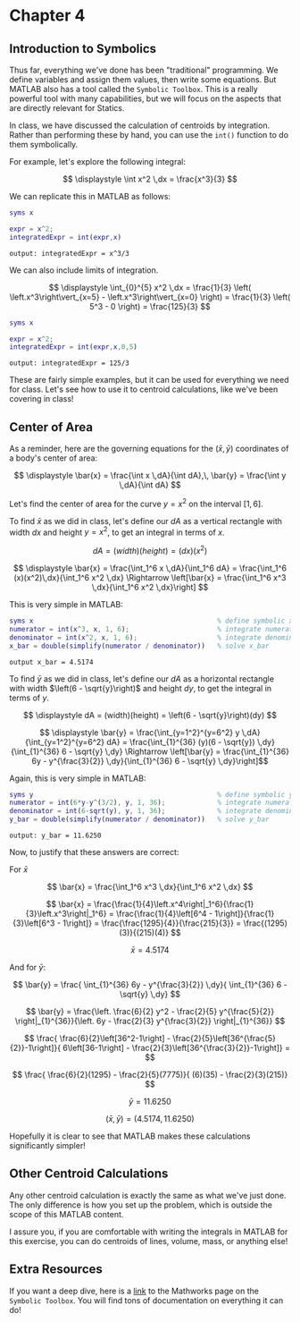 # Chapter 4

## Introduction to Symbolics

Thus far, everything we've done has been "traditional" programming. We define variables and assign them values, then write some equations. But MATLAB also has a tool called the `Symbolic Toolbox`. This is a really powerful tool with many capabilities, but we will focus on the aspects that are directly relevant for Statics.

In class, we have discussed the calculation of centroids by integration. Rather than performing these by hand, you can use the `int()` function to do them symbolically.

For example, let's explore the following integral:

$$
\displaystyle
\int x^2 \,dx = \frac{x^3}{3}
$$

We can replicate this in MATLAB as follows:

```MATLAB
syms x

expr = x^2;
integratedExpr = int(expr,x)
```

`output: integratedExpr = x^3/3`

We can also include limits of integration.

$$
\displaystyle
\int_{0}^{5} x^2 \,dx =
\frac{1}{3}
\left(
    \left.x^3\right\vert_{x=5} - \left.x^3\right\vert_{x=0}
\right) =
\frac{1}{3}
\left(
    5^3 - 0
\right) =
\frac{125}{3}
$$

```MATLAB
syms x

expr = x^2;
integratedExpr = int(expr,x,0,5)
```

`output: integratedExpr = 125/3`

These are fairly simple examples, but it can be used for everything we need for class. Let's see how to use it to centroid calculations, like we've been covering in class!

## Center of Area

As a reminder, here are the governing equations for the $(\bar{x},\bar{y})$ coordinates of a body's center of area:

$$
\displaystyle
\bar{x} = \frac{\int x \,dA}{\int dA},\,
\bar{y} = \frac{\int y \,dA}{\int dA}
$$

Let's find the center of area for the curve $y = x^2$ on the interval $\left[1,6\right]$.

To find $\bar{x}$ as we did in class, let's define our $dA$ as a vertical rectangle with width $dx$ and height $y=x^2$, to get an integral in terms of $x$.

$$
\displaystyle
dA = (width)(height) = (dx)(x^2)
$$

$$
\displaystyle
\bar{x} = \frac{\int_1^6 x \,dA}{\int_1^6 dA} = \frac{\int_1^6 (x)(x^2)\,dx}{\int_1^6 x^2 \,dx} \Rightarrow \left[\bar{x} = \frac{\int_1^6 x^3 \,dx}{\int_1^6 x^2 \,dx}\right]
$$

This is very simple in MATLAB:

```MATLAB
syms x                                              % define symbolic x
numerator = int(x^3, x, 1, 6);                      % integrate numerator
denominator = int(x^2, x, 1, 6);                    % integrate denominator
x_bar = double(simplify(numerator / denominator))   % solve x_bar
```

`output x_bar = 4.5174`

To find $\bar{y}$ as we did in class, let's define our $dA$ as a horizontal rectangle with width $\left(6 - \sqrt{y}\right)$ and height $dy$, to get the integral in terms of $y$.

$$
\displaystyle
dA = (width)(height) = \left(6 - \sqrt{y}\right)(dy)
$$

$$
\displaystyle
\bar{y} = \frac{\int_{y=1^2}^{y=6^2} y \,dA}{\int_{y=1^2}^{y=6^2} dA} = \frac{\int_{1}^{36} (y)(6 - \sqrt{y}) \,dy}{\int_{1}^{36} 6 - \sqrt{y} \,dy}
\Rightarrow \left[\bar{y} = \frac{\int_{1}^{36} 6y - y^{\frac{3}{2}} \,dy}{\int_{1}^{36} 6 - \sqrt{y} \,dy}\right]$$

Again, this is very simple in MATLAB:

```MATLAB
syms y                                              % define symbolic y
numerator = int(6*y-y^(3/2), y, 1, 36);             % integrate numerator
denominator = int(6-sqrt(y), y, 1, 36);             % integrate denominator
y_bar = double(simplify(numerator / denominator))   % solve y_bar
```

`output: y_bar = 11.6250`

Now, to justify that these answers are correct:

For $\bar{x}$

$$
\bar{x} =
\frac{\int_1^6 x^3 \,dx}{\int_1^6 x^2 \,dx}
$$

$$
\bar{x} =
\frac{\frac{1}{4}\left.x^4\right|_1^6}{\frac{1}{3}\left.x^3\right|_1^6} =
\frac{\frac{1}{4}\left[6^4 - 1\right]}{\frac{1}{3}\left[6^3 - 1\right]} =
\frac{\frac{1295}{4}}{\frac{215}{3}} =
\frac{(1295)(3)}{(215)(4)}
$$

$$
\bar{x} =
4.5174
$$

And for $\bar{y}$:

$$
\bar{y} =
\frac{
    \int_{1}^{36} 6y - y^{\frac{3}{2}} \,dy}{
        \int_{1}^{36} 6 - \sqrt{y} \,dy}
$$

$$
\bar{y} =
\frac{\left. \frac{6}{2} y^2 - \frac{2}{5} y^{\frac{5}{2}} \right|_{1}^{36}}{\left. 6y - \frac{2}{3} y^{\frac{3}{2}} \right|_{1}^{36}}
$$

$$
\frac{
    \frac{6}{2}\left[36^2-1\right] - \frac{2}{5}\left[36^{\frac{5}{2}}-1\right]}{
        6\left[36-1\right] - \frac{2}{3}\left[36^{\frac{3}{2}}-1\right]} =
$$

$$
\frac{
    \frac{6}{2}(1295) - \frac{2}{5}(7775)}{
        (6)(35) - \frac{2}{3}(215)}
$$

$$
\bar{y} =
11.6250
$$

$$
\displaystyle
\left(\bar{x},\,\bar{y}\right) = \left(4.5174,\,11.6250\right)
$$

Hopefully it is clear to see that MATLAB makes these calculations significantly simpler!

## Other Centroid Calculations

Any other centroid calculation is exactly the same as what we've just done. The only difference is how you set up the problem, which is outside the scope of this MATLAB content.

I assure you, if you are comfortable with writing the integrals in MATLAB for this exercise, you can do centroids of lines, volume, mass, or anything else!

## Extra Resources

If you want a deep dive, here is a [link](https://www.mathworks.com/products/symbolic.html) to the Mathworks page on the `Symbolic Toolbox`. You will find tons of documentation on everything it can do!
